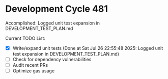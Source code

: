 # Development Cycle 481

Accomplished: Logged unit test expansion in DEVELOPMENT_TEST_PLAN.md

Current TODO List:

- [x] Write/expand unit tests  (Done at Sat Jul 26 22:55:48 2025: Logged unit test expansion in DEVELOPMENT_TEST_PLAN.md)
- [ ] Check for dependency vulnerabilities
- [ ] Audit recent PRs
- [ ] Optimize gas usage